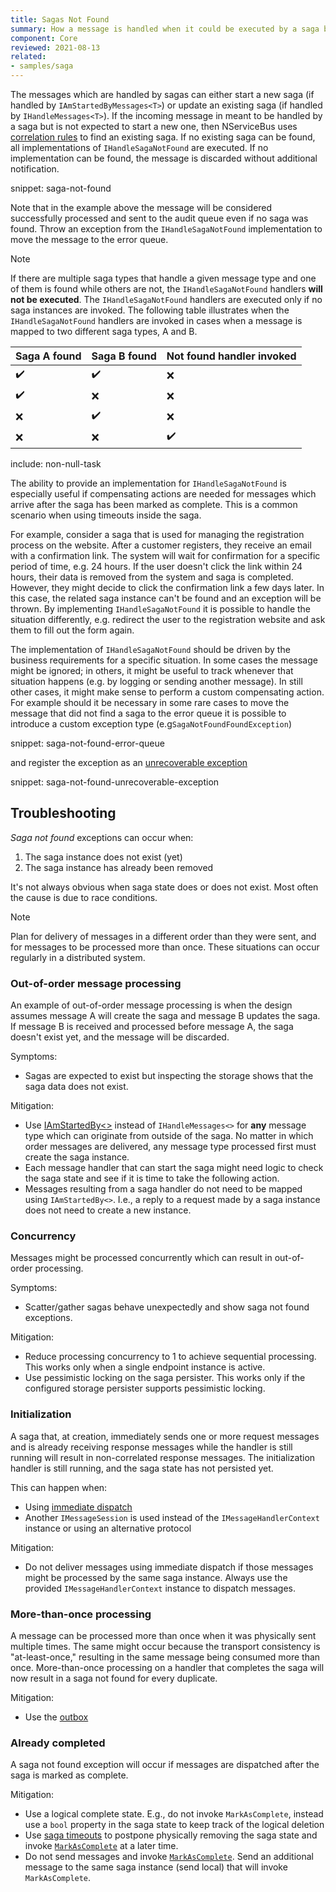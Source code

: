 ```yaml
---
title: Sagas Not Found
summary: How a message is handled when it could be executed by a saga but no saga could be found.
component: Core
reviewed: 2021-08-13
related:
- samples/saga
---
```


The messages which are handled by sagas can either start a new saga (if handled by `IAmStartedByMessages<T>`) or update an existing saga (if handled by `IHandleMessages<T>`). If the incoming message in meant to be handled by a saga but is not expected to start a new one, then NServiceBus uses [correlation rules](/nservicebus/sagas/#correlating-messages-to-a-saga) to find an existing saga. If no existing saga can be found, all implementations of `IHandleSagaNotFound` are executed. If no implementation can be found, the message is discarded without additional notification.

snippet: saga-not-found

Note that in the example above the message will be considered successfully processed and sent to the audit queue even if no saga was found. Throw an exception from the `IHandleSagaNotFound` implementation to move the message to the error queue.

> [!NOTE]
> If there are multiple saga types that handle a given message type and one of them is found while others are not, the `IHandleSagaNotFound` handlers **will not be executed**. The `IHandleSagaNotFound` handlers are executed only if no saga instances are invoked. The following table illustrates when the `IHandleSagaNotFound` handlers are invoked in cases when a message is mapped to two different saga types, A and B.

| Saga A found | Saga B found | Not found handler invoked |
|--------|--------|---------|
| ✔️    | ✔️     | ❌     |
| ✔️    | ❌     | ❌     |
| ❌    | ✔️     | ❌     |
| ❌    | ❌     | ✔️     |

include: non-null-task

The ability to provide an implementation for `IHandleSagaNotFound` is especially useful if compensating actions are needed for messages which arrive after the saga has been marked as complete. This is a common scenario when using timeouts inside the saga.

For example, consider a saga that is used for managing the registration process on the website. After a customer registers, they receive an email with a confirmation link. The system will wait for confirmation for a specific period of time, e.g. 24 hours. If the user doesn't click the link within 24 hours, their data is removed from the system and saga is completed. However, they might decide to click the confirmation link a few days later. In this case, the related saga instance can't be found and an exception will be thrown. By implementing `IHandleSagaNotFound` it is possible to handle the situation differently, e.g. redirect the user to the registration website and ask them to fill out the form again.

The implementation of `IHandleSagaNotFound` should be driven by the business requirements for a specific situation. In some cases the message might be ignored; in others, it might be useful to track whenever that situation happens (e.g. by logging or sending another message). In still other cases, it might make sense to perform a custom compensating action. For example should it be necessary in some rare cases to move the message that did not find a saga to the error queue it is possible to introduce a custom exception type (e.g`SagaNotFoundFoundException`)

snippet: saga-not-found-error-queue

 and register the exception as an [unrecoverable exception](/nservicebus/recoverability/#unrecoverable-exceptions)

snippet: saga-not-found-unrecoverable-exception

## Troubleshooting

*Saga not found* exceptions can occur when:

1. The saga instance does not exist (yet)
2. The saga instance has already been removed

It's not always obvious when saga state does or does not exist. Most often the cause is due to race conditions.

> [!NOTE]
> Plan for delivery of messages in a different order than they were sent, and for messages to be processed more than once. These situations can occur regularly in a distributed system.

### Out-of-order message processing

An example of out-of-order message processing is when the design assumes message A will create the saga and message B updates the saga. If message B is received and processed before message A, the saga doesn't exist yet, and the message will be discarded.

Symptoms:

- Sagas are expected to exist but inspecting the storage shows that the saga data does not exist.

Mitigation:

- Use [IAmStartedBy<>](/nservicebus/sagas/#starting-a-saga) instead of `IHandleMessages<>` for **any** message type which can originate from outside of the saga. No matter in which order messages are delivered, any message type processed first must create the saga instance.
- Each message handler that can start the saga might need logic to check the saga state and see if it is time to take the following action.
- Messages resulting from a saga handler do not need to be mapped using `IAmStartedBy<>`. I.e., a reply to a request made by a saga instance does not need to create a new instance.

### Concurrency

Messages might be processed concurrently which can result in out-of-order processing.

Symptoms:

- Scatter/gather sagas behave unexpectedly and show saga not found exceptions.

Mitigation:

- Reduce processing concurrency to 1 to achieve sequential processing. This works only when a single endpoint instance is active.
- Use pessimistic locking on the saga persister. This works only if the configured storage persister supports pessimistic locking.

### Initialization

A saga that, at creation, immediately sends one or more request messages and is already receiving response messages while the handler is still running will result in non-correlated response messages. The initialization handler is still running, and the saga state has not persisted yet.

This can happen when:

- Using [immediate dispatch](/nservicebus/messaging/send-a-message.md#dispatching-a-message-immediately)
- Another `IMessageSession` is used instead of the `IMessageHandlerContext` instance or using an alternative protocol

Mitigation:

- Do not deliver messages using immediate dispatch if those messages might be processed by the same saga instance. Always use the provided `IMessageHandlerContext` instance to dispatch messages.

### More-than-once processing

A message can be processed more than once when it was physically sent multiple times. The same might occur because the transport consistency is "at-least-once," resulting in the same message being consumed more than once. More-than-once processing on a handler that completes the saga will now result in a saga not found for every duplicate.

Mitigation:

- Use the [outbox](/nservicebus/outbox/)

### Already completed

A saga not found exception will occur if messages are dispatched after the saga is marked as complete.

Mitigation:

- Use a logical complete state. E.g., do not invoke `MarkAsComplete`, instead use a `bool` property in the saga state to keep track of the logical deletion
- Use [saga timeouts](timeouts.md) to postpone physically removing the saga state and invoke [`MarkAsComplete`](/nservicebus/sagas/#ending-a-saga) at a later time.
- Do not send messages and invoke [`MarkAsComplete`](/nservicebus/sagas/#ending-a-saga). Send an additional message to the same saga instance (send local) that will invoke `MarkAsComplete`.
